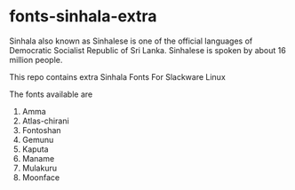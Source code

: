 # fonts-sinhala-extra

Sinhala also known as Sinhalese is one of the official languages of
Democratic Socialist Republic of Sri Lanka. Sinhalese is spoken by
about 16 million people.

This repo contains extra Sinhala Fonts For Slackware Linux

The fonts available are
1. Amma
2. Atlas-chirani
3. Fontoshan
4. Gemunu
5. Kaputa
6. Maname
7. Mulakuru
8. Moonface

